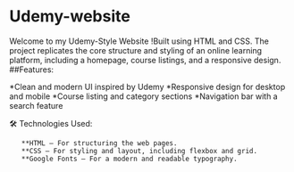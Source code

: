 # Udemy-website
Welcome to my Udemy-Style Website !Built using HTML and CSS. The project replicates the core structure and styling of an online learning platform, including a homepage, course listings, and a responsive design.
##Features:

  *Clean and modern UI inspired by Udemy
  *Responsive design for desktop and mobile
  *Course listing and category sections
  *Navigation bar with a search feature

  🛠️ Technologies Used:

       **HTML – For structuring the web pages.
       **CSS – For styling and layout, including flexbox and grid.
       **Google Fonts – For a modern and readable typography.
        
